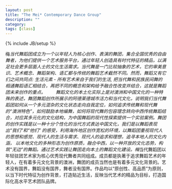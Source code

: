 ```yaml
---
layout: post
title: "The Mei* Contemporary Dance Group"
description: ""
category: 
tags: [class]
---
```

{% include JB/setup %}

梅*当代舞蹈团成立为一个以年轻人为核心创作、表演的舞团，集合全国优秀的自由舞者，为他们提供一个艺术服务平台，通过年轻人创造具有时代特征的精品，以满足社会更多层面人士的文化生活需求。当代舞是一门比较抽象的艺术，它的审美意识、艺术概念、舞蹈架构、语汇都与传统的舞蹈艺术截然不同。然而，舞蹈又有它们之间共同点: 生活元素 - 所有艺术来自于我们的生活, 把当代舞和民族民间舞的相通舞蹈语汇相结合，再把不同的概念和架构给予融合性改变并结合，这就是舞蹈团未来创作的重点。
　　舞蹈文化的本土化实际上是对澳洲和中国文化的一种特殊的表述，舞团舞蹈创作所展示的阿德莱德城市活力和当代文化，说明我们当代舞蹈团如何从一个多元混杂的文化状态走向自我定位，如何追求传统舞和现代舞的“澳洲特色”，如何鼓励本地编舞，如何将现代舞的包容理念转向中西传统舞蹈结合，对应其多元化的文化结构，为中国舞蹈的现代性探索提供一个实验案例。舞团的创作实践是以一种十分个性化的当代方式表达中国文化，我们是以舞蹈表现出“我们”和“他们” 的感受，利用海外地区创作宽松的环境，以舞蹈团重视现代人的思想和感觉、现代人的生活与需求、现代人的追求和理想，追寻本地人的文化内涵， 以本地文化的多种形态为创作原质，融合中西，以一种开放的文化态势，构筑“无边”的舞蹈。通过艺术实践让舞团走向本土的舞蹈文化建设。梅*当代舞蹈团以年轻驻团艺术家为核心优秀现代舞者共同组成。成员都是执著于追求舞蹈艺术的年轻人，在有着多元文化背景的澳洲，舞团的成员当然也是有着多元文化背景的。艺术没有国界，舞蹈没有国界，舞者没有国界。作品均以“原创性、高品质”为原则，以当下时代特征为创作背景，打造贴近生活，反映当代艺术的精品为目标，打造国际化高水平艺术团队品牌。
